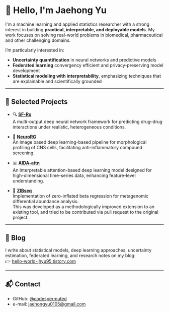 # 👋 Hello, I'm Jaehong Yu

I'm a machine learning and applied statistics researcher with a strong interest in building **practical, interpretable, and deployable models**. My work focuses on solving real-world problems in biomedical, pharmaceutical and other challenging domains.

I’m particularly interested in:

- **Uncertainty quantification** in neural networks and predictive models
- **Federated learning** convergency efficient and privacy-preserving model development
- **Statistical modeling with interpretability**, emphasizing techniques that are explainable and scientifically grounded

---

## 🔬 Selected Projects

- 🔍 **[SF-Rx](https://github.com/codespermuted/SF-RX)**  
  A multi-output deep neural network framework for predicting drug–drug interactions under realistic, heterogeneous conditions.

- 🧠 **[NeuroRG](https://github.com/codespermuted/NeuroRG)**  
  An image based deep learning-based pipeline for morphological profiling of CNS cells, facilitating anti-inflammatory compound screening.

- 📊 **[AIDA-attn](https://github.com/codespermuted/AIDA-attn)**  
  An interpretable attention-based deep learning model designed for high-dimensional time-series data, enhancing feature-level understanding.

- 🧬 **[ZIBseq](https://github.com/codespermuted/ZIBseq)**  
  Implementation of zero-inflated beta regression for metagenomic differential abundance analysis.  
  This was developed as a methodologically improved extension to an existing tool, and tried to be contributed via pull request to the original project. 

---

## 📝 Blog

I write about statistical models, deep learning approaches, uncertainty estimation, federated learning, and research notes on my blog:  
👉 [hello-world-jhyu95.tistory.com](https://hello-world-jhyu95.tistory.com)

---

## 📬 Contact

- GitHub: [@codespermuted](https://github.com/codespermuted)
- e-mail: jaehongyu0105@gmail.com
